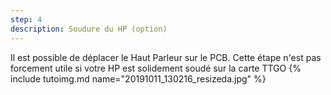 ```yaml
---
step: 4
description: Soudure du HP (option)
---
```


Il est possible de déplacer le Haut Parleur sur le PCB.
Cette étape n'est pas forcement utile si votre HP est solidement soudé sur la carte TTGO
{% include tutoimg.md name="20191011_130216_resizeda.jpg" %}
